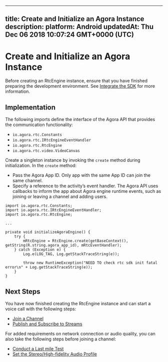 
---
title: Create and Initialize an Agora Instance
description: 
platform: Android
updatedAt: Thu Dec 06 2018 10:07:24 GMT+0000 (UTC)
---
# Create and Initialize an Agora Instance
Before creating an RtcEngine instance, ensure that you have finished preparing the development environment. See [Integrate the SDK](../../en/Voice/android_audio.md) for more information.

## Implementation
The following imports define the interface of the Agora API that provides the communication functionality:

-   `io.agora.rtc.Constants`
-   `io.agora.rtc.IRtcEngineEventHandler`
-   `io.agora.rtc.RtcEngine`
-   `io.agora.rtc.video.VideoCanvas`

Create a singleton instance by invoking the `create` method during initialization. In the `create` method:

-  Pass the Agora App ID. Only app with the same App ID can join the same channel.
-  Specify a reference to the activity’s event handler. The Agora API uses callbacks to inform the app about Agora engine runtime events, such as joining or leaving a channel and adding users.

```
import io.agora.rtc.Constants;
import io.agora.rtc.IRtcEngineEventHandler;
import io.agora.rtc.RtcEngine;

...

private void initializeAgoraEngine() {
    try {
        mRtcEngine = RtcEngine.create(getBaseContext(), getString(R.string.agora_app_id), mRtcEventHandler);
    } catch (Exception e) {
        Log.e(LOG_TAG, Log.getStackTraceString(e));

        throw new RuntimeException("NEED TO check rtc sdk init fatal error\n" + Log.getStackTraceString(e));
    }
}
```

## Next Steps
You have now finished creating the RtcEngine instance and can start a voice call with the following steps:
* [Join a Channel](../../en/Voice/join_communication_android.md)
* [Publish and Subscribe to Streams](../../en/Voice/publish_android_audio.md)

For added requirements on network connection or audio quality, you can also take the following steps before joining a channel:
* [Conduct a Last mile Test](../../en/Voice/lastmile_android.md)
* [Set the Stereo/High-fidelity Audio Profile](../../en/Voice/audio_profile_android_audio.md)
